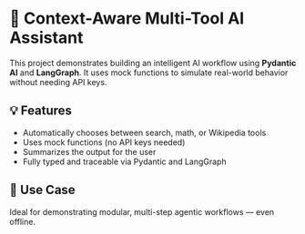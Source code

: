 # 🤖 Context-Aware Multi-Tool AI Assistant

This project demonstrates building an intelligent AI workflow using **Pydantic AI** and **LangGraph**. It uses mock functions to simulate real-world behavior without needing API keys.

## 💡 Features
- Automatically chooses between search, math, or Wikipedia tools
- Uses mock functions (no API keys needed)
- Summarizes the output for the user
- Fully typed and traceable via Pydantic and LangGraph

## 🔗 Use Case
Ideal for demonstrating modular, multi-step agentic workflows — even offline.